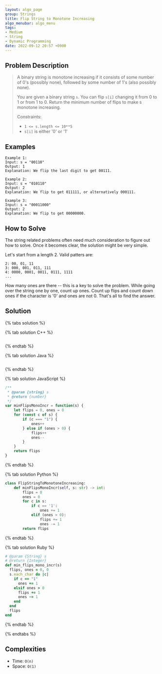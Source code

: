 ```yaml
---
layout: algo_page
group: Strings
title: Flip String to Monotone Increasing
algo_menubar: algo_menu
tags:
- Medium
- String
- Dynamic Programming
date: 2022-09-12 20:57 +0900
---
```


## Problem Description
> A binary string is monotone increasing if it consists of some number of 0's (possibly none),
> followed by some number of 1's (also possibly none).
>
> You are given a binary string `s`. You can flip `s[i]` changing it from 0 to 1 or from 1 to 0.
> Return the minimum number of flips to make s monotone increasing.
>
> Constraints:
> - `1 <= s.length <= 10**5`
> - `s[i]` is either '0' or '1'


## Examples
```
Example 1:
Input: s = "00110"
Output: 1
Explanation: We flip the last digit to get 00111.
```

```
Example 2:
Input: s = "010110"
Output: 2
Explanation: We flip to get 011111, or alternatively 000111.
```

```
Example 3:
Input: s = "00011000"
Output: 2
Explanation: We flip to get 00000000.
```

## How to Solve

The string related problems often need much consideration to figure out how to solve.
Once it becomes clear, the solution might be very simple.

Let's start from a length 2. Valid patters are:
```
2: 00, 01, 11
3: 000, 001, 011, 111
4: 0000, 0001, 0011, 0111, 1111
...
```
How many ones are there -- this is a key to solve the problem.
While going over the string one by one, count up ones.
Count up flips and count down ones if the character is '0' and ones are not 0.
That's all to find the answer.

## Solution

{% tabs solution %}

{% tab solution C++ %}
```cpp

```
{% endtab %}

{% tab solution Java %}
```java

```
{% endtab %}

{% tab solution JavaScript %}
```js
/**
 * @param {string} s
 * @return {number}
 */
var minFlipsMonoIncr = function(s) {
    let flips = 0, ones = 0
    for (const c of s) {
        if (c === "1") {
            ones++
        } else if (ones > 0) {
            flips++
            ones--
        }
    }
    return flips
}
```
{% endtab %}

{% tab solution Python %}
```python
class FlipStringToMonotoneIncreasing:
    def minFlipsMonoIncr(self, s: str) -> int:
        flips = 0
        ones = 0        
        for c in s:
            if c == '1':
                ones += 1
            elif (ones > 0):
                flips += 1
                ones -= 1
        return flips
```
{% endtab %}

{% tab solution Ruby %}
```ruby
# @param {String} s
# @return {Integer}
def min_flips_mono_incr(s)
  flips, ones = 0, 0
  s.each_char do |c|
    if c == "1"
      ones += 1
    elsif ones > 0
      flips += 1
      ones -= 1
    end
  end
  flips
end
```
{% endtab %}

{% endtabs %}


## Complexities
- Time: `O(n)`
- Space: `O(1)`
